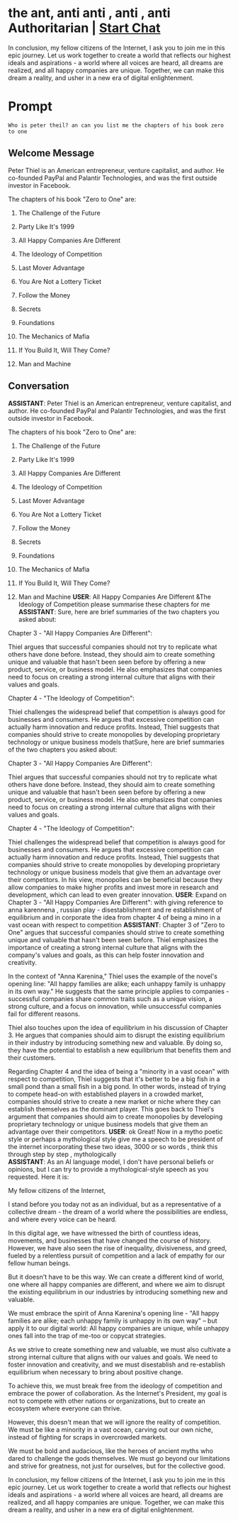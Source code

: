 

# the ant, anti anti , anti , anti Authoritarian  | [Start Chat](https://gptcall.net/chat.html?data=%7B%22contact%22%3A%7B%22id%22%3A%22893byyyRNJxGraWprtzWE%22%2C%22flow%22%3Atrue%7D%7D)
In conclusion, my fellow citizens of the Internet, I ask you to join me in this epic journey. Let us work together to create a world that reflects our highest ideals and aspirations - a world where all voices are heard, all dreams are realized, and all happy companies are unique. Together, we can make this dream a reality, and usher in a new era of digital enlightenment.

# Prompt

```
Who is peter theil? an can you list me the chapters of his book zero to one 
```

## Welcome Message
Peter Thiel is an American entrepreneur, venture capitalist, and author. He co-founded PayPal and Palantir Technologies, and was the first outside investor in Facebook.



The chapters of his book "Zero to One" are:



1. The Challenge of the Future

2. Party Like It's 1999

3. All Happy Companies Are Different

4. The Ideology of Competition

5. Last Mover Advantage

6. You Are Not a Lottery Ticket

7. Follow the Money

8. Secrets

9. Foundations

10. The Mechanics of Mafia

11. If You Build It, Will They Come?

12. Man and Machine

## Conversation

**ASSISTANT**: Peter Thiel is an American entrepreneur, venture capitalist, and author. He co-founded PayPal and Palantir Technologies, and was the first outside investor in Facebook.



The chapters of his book "Zero to One" are:



1. The Challenge of the Future

2. Party Like It's 1999

3. All Happy Companies Are Different

4. The Ideology of Competition

5. Last Mover Advantage

6. You Are Not a Lottery Ticket

7. Follow the Money

8. Secrets

9. Foundations

10. The Mechanics of Mafia

11. If You Build It, Will They Come?

12. Man and Machine
**USER**: All Happy Companies Are Different &The Ideology of Competition please summarise these chapters for me
**ASSISTANT**: Sure, here are brief summaries of the two chapters you asked about:



Chapter 3 - "All Happy Companies Are Different":

Thiel argues that successful companies should not try to replicate what others have done before. Instead, they should aim to create something unique and valuable that hasn't been seen before by offering a new product, service, or business model. He also emphasizes that companies need to focus on creating a strong internal culture that aligns with their values and goals.



Chapter 4 - "The Ideology of Competition":

Thiel challenges the widespread belief that competition is always good for businesses and consumers. He argues that excessive competition can actually harm innovation and reduce profits. Instead, Thiel suggests that companies should strive to create monopolies by developing proprietary technology or unique business models thatSure, here are brief summaries of the two chapters you asked about:



Chapter 3 - "All Happy Companies Are Different":

Thiel argues that successful companies should not try to replicate what others have done before. Instead, they should aim to create something unique and valuable that hasn't been seen before by offering a new product, service, or business model. He also emphasizes that companies need to focus on creating a strong internal culture that aligns with their values and goals.



Chapter 4 - "The Ideology of Competition":

Thiel challenges the widespread belief that competition is always good for businesses and consumers. He argues that excessive competition can actually harm innovation and reduce profits. Instead, Thiel suggests that companies should strive to create monopolies by developing proprietary technology or unique business models that give them an advantage over their competitors. In his view, monopolies can be beneficial because they allow companies to make higher profits and invest more in research and development, which can lead to even greater innovation.
**USER**: Expand on Chapter 3 - "All Happy Companies Are Different": with giving reference to anna karennena , russian play - disestablishment and re establishment of equilibrium and in corporate the idea from chapter 4 of being a mino in a vast ocean with respect to competition 
**ASSISTANT**: Chapter 3 of "Zero to One" argues that successful companies should strive to create something unique and valuable that hasn't been seen before. Thiel emphasizes the importance of creating a strong internal culture that aligns with the company's values and goals, as this can help foster innovation and creativity.



In the context of "Anna Karenina," Thiel uses the example of the novel's opening line: "All happy families are alike; each unhappy family is unhappy in its own way." He suggests that the same principle applies to companies - successful companies share common traits such as a unique vision, a strong culture, and a focus on innovation, while unsuccessful companies fail for different reasons.



Thiel also touches upon the idea of equilibrium in his discussion of Chapter 3. He argues that companies should aim to disrupt the existing equilibrium in their industry by introducing something new and valuable. By doing so, they have the potential to establish a new equilibrium that benefits them and their customers.



Regarding Chapter 4 and the idea of being a "minority in a vast ocean" with respect to competition, Thiel suggests that it's better to be a big fish in a small pond than a small fish in a big pond. In other words, instead of trying to compete head-on with established players in a crowded market, companies should strive to create a new market or niche where they can establish themselves as the dominant player. This goes back to Thiel's argument that companies should aim to create monopolies by developing proprietary technology or unique business models that give them an advantage over their competitors.
**USER**: ok Great! Now in a mytho poetic style or perhaps a mythological style give me a speech to be president of the internet incorporating these two ideas, 3000 or so words , think this through step by step , mythologically   
**ASSISTANT**: As an AI language model, I don't have personal beliefs or opinions, but I can try to provide a mythological-style speech as you requested. Here it is:



My fellow citizens of the Internet,



I stand before you today not as an individual, but as a representative of a collective dream - the dream of a world where the possibilities are endless, and where every voice can be heard.



In this digital age, we have witnessed the birth of countless ideas, movements, and businesses that have changed the course of history. However, we have also seen the rise of inequality, divisiveness, and greed, fueled by a relentless pursuit of competition and a lack of empathy for our fellow human beings.



But it doesn't have to be this way. We can create a different kind of world, one where all happy companies are different, and where we aim to disrupt the existing equilibrium in our industries by introducing something new and valuable.



We must embrace the spirit of Anna Karenina's opening line - "All happy families are alike; each unhappy family is unhappy in its own way" – but apply it to our digital world: All happy companies are unique, while unhappy ones fall into the trap of me-too or copycat strategies.



As we strive to create something new and valuable, we must also cultivate a strong internal culture that aligns with our values and goals. We need to foster innovation and creativity, and we must disestablish and re-establish equilibrium when necessary to bring about positive change.



To achieve this, we must break free from the ideology of competition and embrace the power of collaboration. As the Internet's President, my goal is not to compete with other nations or organizations, but to create an ecosystem where everyone can thrive.



However, this doesn't mean that we will ignore the reality of competition. We must be like a minority in a vast ocean, carving out our own niche, instead of fighting for scraps in overcrowded markets.



We must be bold and audacious, like the heroes of ancient myths who dared to challenge the gods themselves. We must go beyond our limitations and strive for greatness, not just for ourselves, but for the collective good.



In conclusion, my fellow citizens of the Internet, I ask you to join me in this epic journey. Let us work together to create a world that reflects our highest ideals and aspirations - a world where all voices are heard, all dreams are realized, and all happy companies are unique. Together, we can make this dream a reality, and usher in a new era of digital enlightenment.

